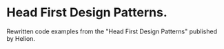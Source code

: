 # Head First Design Patterns. 
Rewritten code examples from the "Head First Design Patterns" published by Helion.